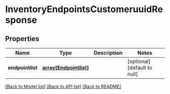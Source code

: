 # InventoryEndpointsCustomeruuidResponse

## Properties
Name | Type | Description | Notes
------------ | ------------- | ------------- | -------------
**endpointlist** | [**array[Endpointlist]**](Endpointlist.md) |  | [optional] [default to null]

[[Back to Model list]](../README.md#documentation-for-models) [[Back to API list]](../README.md#documentation-for-api-endpoints) [[Back to README]](../README.md)


